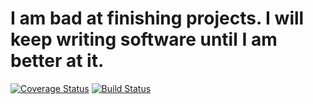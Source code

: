 # I am bad at finishing projects. I will keep writing software until I am better at it.

[![Coverage Status](https://coveralls.io/repos/github/notmarkmiranda/eleven/badge.svg?branch=14-season-model-controller-crud)](https://coveralls.io/github/notmarkmiranda/eleven?branch=14-season-model-controller-crud) [![Build Status](https://travis-ci.org/notmarkmiranda/eleven.svg?branch=master)](https://travis-ci.org/notmarkmiranda/eleven)
